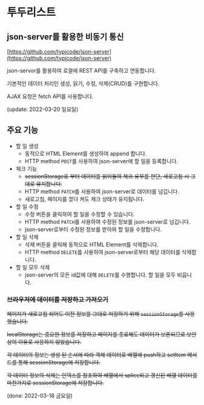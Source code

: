 # 투두리스트

## json-server를 활용한 비동기 통신

[https://github.com/typicode/json-server](https://github.com/typicode/json-server)

json-servor를 활용하여 로컬에 REST API를 구축하고 연동합니다.

기본적인 데이터 처리인 생성, 읽기, 수정, 삭제(CRUD)를 구현합니다.

AJAX 요청은 fetch API를 사용합니다.

(update: 2022-03-20 일요일)

## 주요 기능

- 할 일 생성
  - 동적으로 HTML Element를 생성하여 append 합니다.
  - HTTP method `POST`를 사용하여 json-server에 할 일을 등록합니다.
- 체크 기능
  - ~~sessionStorage로 부터 데이터를 읽어들여 체크 유무를 판단, 새로고침 시 그대로 유지합니다.~~
  - HTTP method `PATCH`를 사용하여 json-server로 데이터를 넘깁니다.
  - 새로고침, 페이지를 껐다 켜도 체크 상태가 유지됩니다.
- 할 일 수정
  - 수정 버튼을 클릭하여 할 일을 수정할 수 있습니다.
  - HTTP method `PATCH`를 사용하여 수정된 정보를 json-server로 넘깁니다.
  - json-server로부터 수정된 정보를 받아와 할 일을 수정합니다.
- 할 일 삭제
  - 삭제 버튼을 클릭해 동적으로 HTML Element를 삭제합니다.
  - HTTP method `DELETE`를 사용하여 json-server로부터 해당 데이터를 삭제합니다.
- 할 일 모두 삭제
  - json-server의 모든 id값에 대해 `DELETE`를 수행합니다. 할 일을 모두 비웁니다.

### ~~브라우저에 데이터를 저장하고 가져오기~~

~~페이지가 새로고침 되어도 이전 정보를 그대로 저장하기 위해 `sessionStorage`를 사용했습니다.~~

~~localStorage는 중요한 정보를 저장하고 페이지를 종료해도 데이터가 보존되므로 보안상의 이유로 사용하지 않았습니다.~~

~~각 데이터의 정보는 생성 된 순서에 따라 객체 데이터로 배열에 push하고 setItem 메서드를 통해 sessionStorage에 저장합니다.~~

~~각 데이터 정보의 삭제는 인덱스를 참조하여 배열에서 splice되고 갱신된 배열 데이터를 마찬가지로 sessionStorage에 저장합니다.~~

(done: 2022-03-18 금요일)
